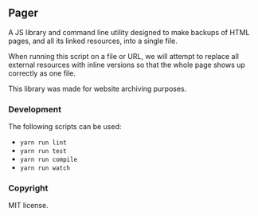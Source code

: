 ## Pager

A JS library and command line utility designed to make backups of HTML pages, and all its linked resources, into a single file.

When running this script on a file or URL, we will attempt to replace all external resources with inline versions so that the whole page shows up correctly as one file.

This library was made for website archiving purposes.

### Development

The following scripts can be used:

* `yarn run lint`
* `yarn run test`
* `yarn run compile`
* `yarn run watch`

### Copyright

MIT license.
